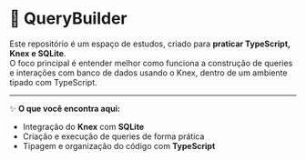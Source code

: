 # 📖 QueryBuilder

Este repositório é um espaço de estudos, criado para **praticar TypeScript, Knex e SQLite**.  
O foco principal é entender melhor como funciona a construção de queries e interações com banco de dados usando o Knex, dentro de um ambiente tipado com TypeScript.

---

✨ **O que você encontra aqui:**  
- Integração do **Knex** com **SQLite**  
- Criação e execução de queries de forma prática  
- Tipagem e organização do código com **TypeScript**  

